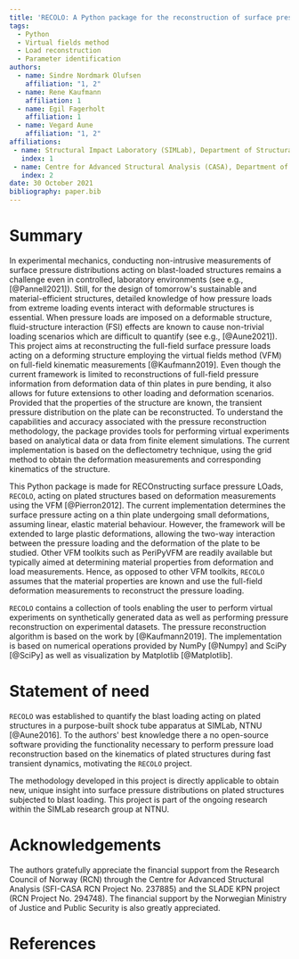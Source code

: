 ```yaml
---
title: 'RECOLO: A Python package for the reconstruction of surface pressure loads from kinematic fields using the virtual fields method'
tags:
  - Python
  - Virtual fields method
  - Load reconstruction
  - Parameter identification
authors:
  - name: Sindre Nordmark Olufsen
    affiliation: "1, 2"
  - name: Rene Kaufmann
    affiliation: 1
  - name: Egil Fagerholt
    affiliation: 1
  - name: Vegard Aune
    affiliation: "1, 2"
affiliations:
 - name: Structural Impact Laboratory (SIMLab), Department of Structural Engineering, NTNU - Norwegian University of Science and Technology, Trondheim, Norway
   index: 1
 - name: Centre for Advanced Structural Analysis (CASA), Department of Structural Engineering, NTNU - Norwegian University of Science and Technology, Trondheim, Norway
   index: 2
date: 30 October 2021
bibliography: paper.bib
---
```


# Summary
In experimental mechanics,  conducting non-intrusive measurements of surface pressure distributions acting on blast-loaded structures remains a challenge even in controlled, laboratory environments (see e.g., [@Pannell2021]). Still, for the design of tomorrow's sustainable and material-efficient structures, detailed knowledge of how pressure loads from extreme loading events interact with deformable structures is essential. When pressure loads are imposed on a deformable structure, fluid-structure interaction (FSI) effects are known to cause non-trivial loading scenarios which are difficult to quantify (see e.g., [@Aune2021]).
This project aims at reconstructing the full-field surface pressure loads acting on a deforming structure employing the virtual fields method (VFM) on full-field kinematic measurements [@Kaufmann2019].
Even though the current framework is limited to reconstructions of full-field pressure information from deformation data of thin plates in pure bending, it also allows for future extensions to other loading and deformation scenarios.
Provided that the properties of the structure are known,
the transient pressure distribution on the plate can be reconstructed. To understand the capabilities and accuracy
associated with the pressure reconstruction methodology, the package provides tools for performing virtual experiments based on analytical data or data from finite element simulations. The current implementation is based on the deflectometry technique, using the grid method to obtain the deformation measurements and corresponding kinematics of the structure.

This Python package is made for RECOnstructing surface pressure LOads, ``RECOLO``, acting on plated structures based on deformation measurements using the VFM [@Pierron2012].
The current implementation determines the surface pressure acting on a thin plate undergoing small deformations, assuming linear, elastic material behaviour. However, the framework will be extended to large plastic deformations, allowing the two-way interaction between the pressure loading and the deformation of the plate to be studied.
Other VFM toolkits such as PeriPyVFM are readily available but typically aimed at determining material properties from deformation and load measurements. Hence, as opposed to other VFM toolkits, ``RECOLO`` assumes that the material properties are known and use the full-field deformation measurements to reconstruct the pressure loading.

``RECOLO`` contains a collection of tools enabling the user to perform virtual experiments on synthetically generated data as well
 as performing pressure reconstruction on experimental datasets. The pressure reconstruction algorithm is based on the work by [@Kaufmann2019].
The implementation is based on numerical operations provided by NumPy [@Numpy] and SciPy [@SciPy] as well as visualization by Matplotlib [@Matplotlib].



# Statement of need
``RECOLO`` was established to quantify the blast loading acting on plated structures in a purpose-built shock tube apparatus at SIMLab, NTNU [@Aune2016]. To the authors' best knowledge there a no open-source software providing the functionality necessary to perform pressure load reconstruction based on the kinematics of plated structures during fast transient dynamics, motivating the ``RECOLO`` project.

The methodology developed in this project is directly applicable to obtain new, unique insight into surface pressure distributions on plated structures subjected to blast loading. This project is part of the ongoing research within the SIMLab research group at NTNU.

# Acknowledgements
The authors gratefully appreciate the financial support from the Research Council of Norway (RCN) through the Centre for Advanced Structural Analysis (SFI-CASA RCN Project No. 237885) and the SLADE KPN project (RCN Project No. 294748). The financial support by the Norwegian Ministry of Justice and Public Security is also greatly appreciated.


# References